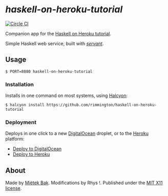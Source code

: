 _haskell-on-heroku-tutorial_
============================

[![Circle CI](https://circleci.com/gh/rimmington/haskell-on-heroku-tutorial.svg?style=svg)](https://circleci.com/gh/rimmington/haskell-on-heroku-tutorial)

Companion app for the [Haskell on Heroku tutorial](https://haskellonheroku.com/tutorial/).

Simple Haskell web service, built with [_servant_](https://hackage.haskell.org/package/servant).


Usage
-----

```
$ PORT=8080 haskell-on-heroku-tutorial
```


### Installation

Installs in one command on most systems, using [Halcyon](https://halcyon.sh/):

```
$ halcyon install https://github.com/rimmington/haskell-on-heroku-tutorial
```


### Deployment

Deploys in one click to a new [DigitalOcean](https://digitalocean.com/) droplet, or to the [Heroku](https://heroku.com/) platform:

- [Deploy to DigitalOcean](https://halcyon.sh/deploy/?url=https://github.com/mietek/haskell-on-heroku-tutorial)
- [Deploy to Heroku](https://heroku.com/deploy?template=https://github.com/mietek/haskell-on-heroku-tutorial)


About
-----

Made by [Miëtek Bak](https://mietek.io/). Modifications by Rhys !. Published under the [MIT X11 license](https://mietek.io/license/).
